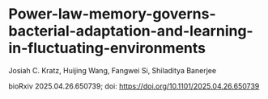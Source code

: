 # Power-law-memory-governs-bacterial-adaptation-and-learning-in-fluctuating-environments

Josiah C. Kratz, Huijing Wang, Fangwei Si, Shiladitya Banerjee

bioRxiv 2025.04.26.650739; doi: https://doi.org/10.1101/2025.04.26.650739 
